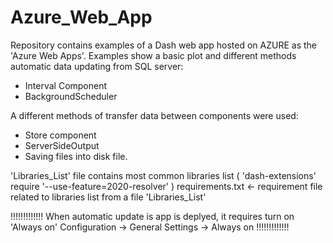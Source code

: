 # Azure_Web_App

Repository contains examples of a Dash web app hosted on AZURE as the 'Azure Web Apps'. Examples show a basic plot and different methods automatic data updating from SQL server:
 - Interval Component
 - BackgroundScheduler

A different methods of transfer data between components were used:
 - Store component
 - ServerSideOutput
 - Saving files into disk file.
 

'Libraries_List' file contains most common libraries list ( 'dash-extensions' require  '--use-feature=2020-resolver' )
requirements.txt <- requirement file related to libraries list from a file 'Libraries_List'

!!!!!!!!!!!!!
When automatic update is app is deplyed, it requires turn on 'Always on'
    Configuration -> General Settings -> Always on
!!!!!!!!!!!!!
